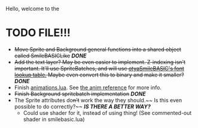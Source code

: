Hello, welcome to the
# TODO FILE!!!
* ~~Move Sprite and Background general functions into a shared object called SmileBASICLike~~ ***DONE***
* ~~Add the text layer? May be even easier to implement. Z-indexing isn't important. It'll use SpriteBatches, and will use [otyaSmileBASIC's font lookup table.](https://github.com/otya128/otyaSMILEBASIC/blob/master/SMILEBASIC/resources/fonttable.txt) Maybe even convert this to binary and make it smaller?~~***DONE***
* Finish [animations.lua](animations.lua). See [the anim reference](anim.md) for more info.
* ~~Finish Background spritebatch implementation~~ ***DONE***
* The Sprite attributes do~~n't~~ work the way they should.~~ Is this even possible to do correctly?~~ ***IS THERE A BETTER WAY?***
	* Could use shader for it, instead of using thing! (See commented-out shader in smilebasic.lua)
